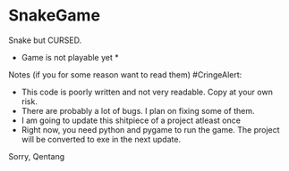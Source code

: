 # SnakeGame
Snake but CURSED. 

* Game is not playable yet *

Notes (if you for some reason want to read them) #CringeAlert:
- This code is poorly written and not very readable. Copy at your own risk.
- There are probably a lot of bugs. I plan on fixing some of them.
- I am going to update this shitpiece of a project atleast once
- Right now, you need python and pygame to run the game. The project will be converted to exe in the next update.

Sorry,
Qentang

